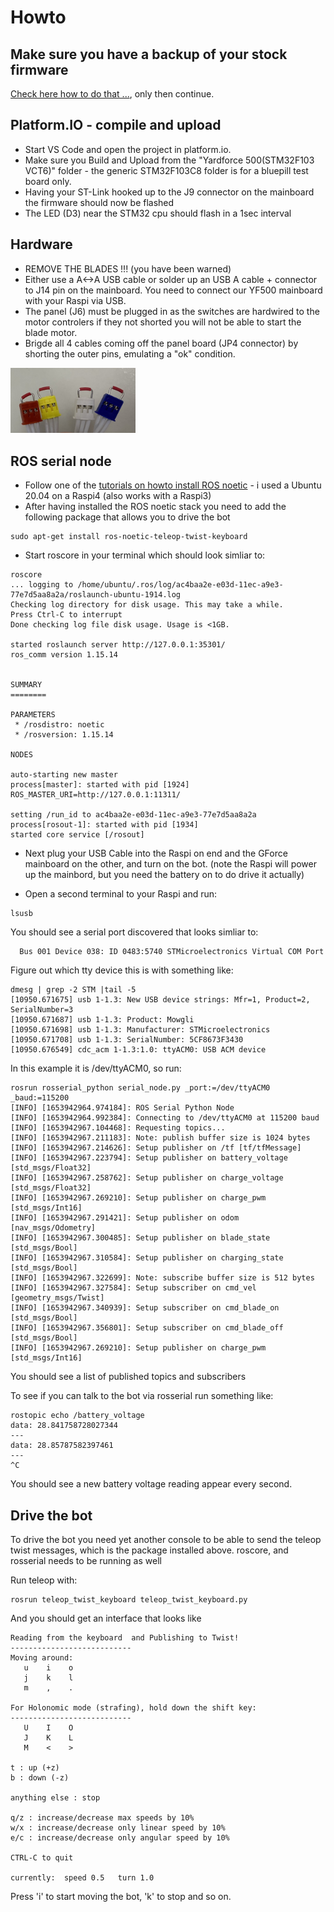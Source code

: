 # Howto

## Make sure you have a backup of your stock firmware

[Check here how to do that ...](../mainboard_firmware), only then continue.

## Platform.IO - compile and upload

- Start VS Code and open the project in platform.io.
- Make sure you Build and Upload from the "Yardforce 500(STM32F103 VCT6)" folder - the generic STM32F103C8 folder is for a bluepill test board only.
- Having your ST-Link hooked up to the J9 connector on the mainboard the firmware should now be flashed
- The LED (D3) near the STM32 cpu should flash in a 1sec interval

## Hardware

- REMOVE THE BLADES !!! (you have been warned)
- Either use a A<->A USB cable or solder up an USB A cable + connector to J14 pin on the mainboard. You need to connect our YF500 mainboard with your Raspi via USB.
- The panel (J6) must be plugged in as the switches are hardwired to the motor controlers if they not shorted you will not be able to start the blade motor.
- Brigde all 4 cables coming off the panel board (JP4 connector) by shorting the outer pins, emulating a "ok" condition.
<img src="../../images/bridged_connectors.jpg" width="200"/>

## ROS serial node

- Follow one of the [tutorials on howto install ROS noetic](https://x-tech.online/2022/01/installing-ros-noetic-on-a-headless-raspberry-pi-4-with-ubuntu-20-04/) - i used a Ubuntu 20.04 on a Raspi4 (also works with a Raspi3)
- After having installed the ROS noetic stack you need to add the following package that allows you to drive the bot
```
sudo apt-get install ros-noetic-teleop-twist-keyboard
```
- Start roscore in your terminal which should look simliar to:
```
roscore
... logging to /home/ubuntu/.ros/log/ac4baa2e-e03d-11ec-a9e3-77e7d5aa8a2a/roslaunch-ubuntu-1914.log
Checking log directory for disk usage. This may take a while.
Press Ctrl-C to interrupt
Done checking log file disk usage. Usage is <1GB.

started roslaunch server http://127.0.0.1:35301/
ros_comm version 1.15.14


SUMMARY
========

PARAMETERS
 * /rosdistro: noetic
 * /rosversion: 1.15.14

NODES

auto-starting new master
process[master]: started with pid [1924]
ROS_MASTER_URI=http://127.0.0.1:11311/

setting /run_id to ac4baa2e-e03d-11ec-a9e3-77e7d5aa8a2a
process[rosout-1]: started with pid [1934]
started core service [/rosout]
````

- Next plug your USB Cable into the Raspi on end and the GForce mainboard on the other, and turn on the bot.
 (note the Raspi will power up the mainbord, but you need the battery on to do drive it actually)

- Open a second terminal to your Raspi and run:

```
lsusb
```
  You should see a serial port discovered that looks simliar to:
 
```
  Bus 001 Device 038: ID 0483:5740 STMicroelectronics Virtual COM Port
```
  Figure out which tty device this is with something like:
  
```
dmesg | grep -2 STM |tail -5
[10950.671675] usb 1-1.3: New USB device strings: Mfr=1, Product=2, SerialNumber=3
[10950.671687] usb 1-1.3: Product: Mowgli
[10950.671698] usb 1-1.3: Manufacturer: STMicroelectronics
[10950.671708] usb 1-1.3: SerialNumber: 5CF8673F3430
[10950.676549] cdc_acm 1-1.3:1.0: ttyACM0: USB ACM device
```
  In this example it is /dev/ttyACM0, so run:
  
``` 
rosrun rosserial_python serial_node.py _port:=/dev/ttyACM0 _baud:=115200
[INFO] [1653942964.974184]: ROS Serial Python Node
[INFO] [1653942964.992384]: Connecting to /dev/ttyACM0 at 115200 baud
[INFO] [1653942967.104468]: Requesting topics...
[INFO] [1653942967.211183]: Note: publish buffer size is 1024 bytes
[INFO] [1653942967.214626]: Setup publisher on /tf [tf/tfMessage]
[INFO] [1653942967.223794]: Setup publisher on battery_voltage [std_msgs/Float32]
[INFO] [1653942967.258762]: Setup publisher on charge_voltage [std_msgs/Float32]
[INFO] [1653942967.269210]: Setup publisher on charge_pwm [std_msgs/Int16]
[INFO] [1653942967.291421]: Setup publisher on odom [nav_msgs/Odometry]
[INFO] [1653942967.300485]: Setup publisher on blade_state [std_msgs/Bool]
[INFO] [1653942967.310584]: Setup publisher on charging_state [std_msgs/Bool]
[INFO] [1653942967.322699]: Note: subscribe buffer size is 512 bytes
[INFO] [1653942967.327584]: Setup subscriber on cmd_vel [geometry_msgs/Twist]
[INFO] [1653942967.340939]: Setup subscriber on cmd_blade_on [std_msgs/Bool]
[INFO] [1653942967.356801]: Setup subscriber on cmd_blade_off [std_msgs/Bool]
[INFO] [1653942967.269210]: Setup publisher on charge_pwm [std_msgs/Int16]
```
 You should see a list of published topics and subscribers
 
 To see if you can talk to the bot via rosserial run something like:
 
```
rostopic echo /battery_voltage
data: 28.841758728027344
---
data: 28.85787582397461
---
^C
````
You should see a new battery voltage reading appear every second.

## Drive the bot

To drive the bot you need yet another console to be able to send the teleop twist messages, which is the package installed above.
roscore, and rosserial needs to be running as well

Run teleop with:

```
rosrun teleop_twist_keyboard teleop_twist_keyboard.py
```

And you should get an interface that looks like

```
Reading from the keyboard  and Publishing to Twist!
---------------------------
Moving around:
   u    i    o
   j    k    l
   m    ,    .

For Holonomic mode (strafing), hold down the shift key:
---------------------------
   U    I    O
   J    K    L
   M    <    >

t : up (+z)
b : down (-z)

anything else : stop

q/z : increase/decrease max speeds by 10%
w/x : increase/decrease only linear speed by 10%
e/c : increase/decrease only angular speed by 10%

CTRL-C to quit

currently:	speed 0.5	turn 1.0
```

Press 'i' to start moving the bot, 'k' to stop and so on.


